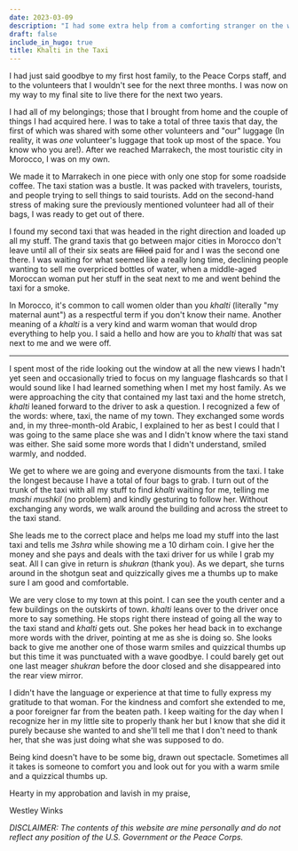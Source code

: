 ```yaml
---
date: 2023-03-09
description: "I had some extra help from a comforting stranger on the way to my final site."
draft: false
include_in_hugo: true
title: Khalti in the Taxi
---
```

I had just said goodbye to my first host family, to the Peace Corps staff, and to the volunteers that I wouldn't see for the next three months. I was now on my way to my final site to live there for the next two years.

I had all of my belongings; those that I brought from home and the couple of things I had acquired here. I was to take a total of three taxis that day, the first of which was shared with some other volunteers and "our" luggage (In reality, it was *one* volunteer's luggage that took up most of the space. You know who you are!). After we reached Marrakech, the most touristic city in Morocco, I was on my own.

We made it to Marrakech in one piece with only one stop for some roadside coffee. The taxi station was a bustle. It was packed with travelers, tourists, and people trying to sell things to said tourists. Add on the second-hand stress of making sure the previously mentioned volunteer had all of their bags, I was ready to get out of there.

I found my second taxi that was headed in the right direction and loaded up all my stuff. The grand taxis that go between major cities in Morocco don't leave until all of their six seats are ~~filled~~ paid for and I was the second one there. I was waiting for what seemed like a really long time, declining people wanting to sell me overpriced bottles of water, when a middle-aged Moroccan woman put her stuff in the seat next to me and went behind the taxi for a smoke.

In Morocco, it's common to call women older than you *khalti* (literally "my maternal aunt") as a respectful term if you don't know their name. Another meaning of a *khalti* is a very kind and warm woman that would drop everything to help you. I said a hello and how are you to *khalti* that was sat next to me and we were off.

---

I spent most of the ride looking out the window at all the new views I hadn't yet seen and occasionally tried to focus on my language flashcards so that I would sound like I had learned something when I met my host family. As we were approaching the city that contained my last taxi and the home stretch, *khalti* leaned forward to the driver to ask a question. I recognized a few of the words: where, taxi, the name of my town. They exchanged some words and, in my three-month-old Arabic, I explained to her as best I could that I was going to the same place she was and I didn't know where the taxi stand was either. She said some more words that I didn't understand, smiled warmly, and nodded.

We get to where we are going and everyone dismounts from the taxi. I take the longest because I have a total of four bags to grab. I turn out of the trunk of the taxi with all my stuff to find *khalti* waiting for me, telling me *mashi mushkil* (no problem) and kindly gesturing to follow her. Without exchanging any words, we walk around the building and across the street to the taxi stand.

She leads me to the correct place and helps me load my stuff into the last taxi and tells me *3shra* while showing me a 10 dirham coin. I give her the money and she pays and deals with the taxi driver for us while I grab my seat. All I can give in return is *shukran* (thank you). As we depart, she turns around in the shotgun seat and quizzically gives me a thumbs up to make sure I am good and comfortable.

We are very close to my town at this point. I can see the youth center and a few buildings on the outskirts of town. *khalti* leans over to the driver once more to say something. He stops right there instead of going all the way to the taxi stand and *khalti* gets out. She pokes her head back in to exchange more words with the driver, pointing at me as she is doing so. She looks back to give me another one of those warm smiles and quizzical thumbs up but this time it was punctuated with a wave goodbye. I could barely get out one last meager *shukran* before the door closed and she disappeared into the rear view mirror.

I didn't have the language or experience at that time to fully express my gratitude to that woman. For the kindness and comfort she extended to me, a poor foreigner far from the beaten path. I keep waiting for the day when I recognize her in my little site to properly thank her but I know that she did it purely because she wanted to and she'll tell me that I don't need to thank her, that she was just doing what she was supposed to do.

Being kind doesn't have to be some big, drawn out spectacle. Sometimes all it takes is someone to comfort you and look out for you with a warm smile and a quizzical thumbs up.

Hearty in my approbation and lavish in my praise,

Westley Winks  

*DISCLAIMER: The contents of this website are mine personally and do not reflect any position of the U.S. Government or the Peace Corps.*
